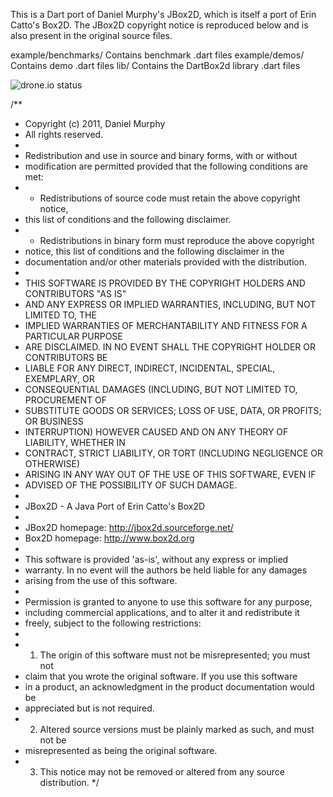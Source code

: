 This is a Dart port of Daniel Murphy's JBox2D, which is itself a port of Erin
Catto's Box2D. The JBox2D copyright notice is reproduced below and is also
present in the original source files.

example/benchmarks/  Contains benchmark .dart files
example/demos/       Contains demo .dart files
lib/         	     Contains the DartBox2d library .dart files

![drone.io status](https://drone.io/dominic/dartbox2d/status.png)

/**
 * Copyright (c) 2011, Daniel Murphy
 * All rights reserved.
 * 
 * Redistribution and use in source and binary forms, with or without
 * modification are permitted provided that the following conditions are met:
 * * Redistributions of source code must retain the above copyright notice,
 * this list of conditions and the following disclaimer.
 * * Redistributions in binary form must reproduce the above copyright
 * notice, this list of conditions and the following disclaimer in the
 * documentation and/or other materials provided with the distribution.
 * 
 * THIS SOFTWARE IS PROVIDED BY THE COPYRIGHT HOLDERS AND CONTRIBUTORS "AS IS"
 * AND ANY EXPRESS OR IMPLIED WARRANTIES, INCLUDING, BUT NOT LIMITED TO, THE
 * IMPLIED WARRANTIES OF MERCHANTABILITY AND FITNESS FOR A PARTICULAR PURPOSE
 * ARE DISCLAIMED. IN NO EVENT SHALL THE COPYRIGHT HOLDER OR CONTRIBUTORS BE
 * LIABLE FOR ANY DIRECT, INDIRECT, INCIDENTAL, SPECIAL, EXEMPLARY, OR
 * CONSEQUENTIAL DAMAGES (INCLUDING, BUT NOT LIMITED TO, PROCUREMENT OF
 * SUBSTITUTE GOODS OR SERVICES; LOSS OF USE, DATA, OR PROFITS; OR BUSINESS
 * INTERRUPTION) HOWEVER CAUSED AND ON ANY THEORY OF LIABILITY, WHETHER IN
 * CONTRACT, STRICT LIABILITY, OR TORT (INCLUDING NEGLIGENCE OR OTHERWISE)
 * ARISING IN ANY WAY OUT OF THE USE OF THIS SOFTWARE, EVEN IF
 * ADVISED OF THE POSSIBILITY OF SUCH DAMAGE.
 *
 * JBox2D - A Java Port of Erin Catto's Box2D
 * 
 * JBox2D homepage: http://jbox2d.sourceforge.net/ 
 * Box2D homepage: http://www.box2d.org
 * 
 * This software is provided 'as-is', without any express or implied
 * warranty.  In no event will the authors be held liable for any damages
 * arising from the use of this software.
 * 
 * Permission is granted to anyone to use this software for any purpose,
 * including commercial applications, and to alter it and redistribute it
 * freely, subject to the following restrictions:
 * 
 * 1. The origin of this software must not be misrepresented; you must not
 * claim that you wrote the original software. If you use this software
 * in a product, an acknowledgment in the product documentation would be
 * appreciated but is not required.
 * 2. Altered source versions must be plainly marked as such, and must not be
 * misrepresented as being the original software.
 * 3. This notice may not be removed or altered from any source distribution.
 */

